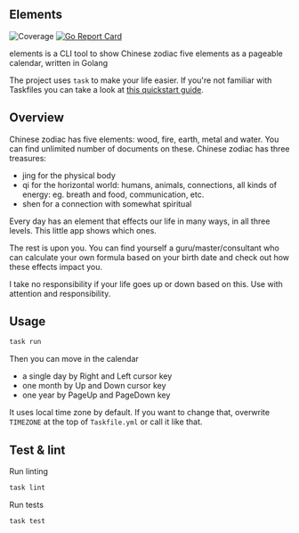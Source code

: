 ## Elements
![Coverage](https://img.shields.io/badge/Coverage-77.1%25-brightgreen)
[![Go Report Card](https://goreportcard.com/badge/github.com/vendelin8/elements)](https://goreportcard.com/report/github.com/vendelin8/elements)

elements is a CLI tool to show Chinese zodiac five elements as a pageable calendar, written in Golang

The project uses `task` to make your life easier. If you're not familiar with Taskfiles you can take a look at [this quickstart guide](https://taskfile.dev/).

## Overview
Chinese zodiac has five elements: wood, fire, earth, metal and water. You can find unlimited number of documents on these.
Chinese zodiac has three treasures:

- jing for the physical body
- qi for the horizontal world: humans, animals, connections, all kinds of energy: eg. breath and food, communication, etc.
- shen for a connection with somewhat spiritual

Every day has an element that effects our life in many ways, in all three levels. This little app shows which ones.

The rest is upon you. You can find yourself a guru/master/consultant who can calculate your own formula based on your birth date and check out how these effects impact you.

I take no responsibility if your life goes up or down based on this. Use with attention and responsibility.

## Usage
```bash
task run
```

Then you can move in the calendar
- a single day by Right and Left cursor key
- one month by Up and Down cursor key
- one year by PageUp and PageDown key

It uses local time zone by default. If you want to change that, overwrite `TIMEZONE` at the top of `Taskfile.yml` or call it like that.

## Test & lint

Run linting

```bash
task lint
```

Run tests

```bash
task test
```
